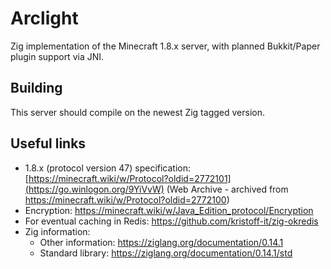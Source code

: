 # Arclight

Zig implementation of the Minecraft 1.8.x server, with planned Bukkit/Paper plugin support via JNI.

## Building

This server should compile on the newest Zig tagged version.

## Useful links

- 1.8.x (protocol version 47) specification: [https://minecraft.wiki/w/Protocol?oldid=2772101](https://go.winlogon.org/9YiVvW) (Web Archive - archived from <https://minecraft.wiki/w/Protocol?oldid=2772100>)
- Encryption: <https://minecraft.wiki/w/Java_Edition_protocol/Encryption>
- For eventual caching in Redis: <https://github.com/kristoff-it/zig-okredis>
- Zig information:
  - Other information: <https://ziglang.org/documentation/0.14.1>
  - Standard library: <https://ziglang.org/documentation/0.14.1/std>

